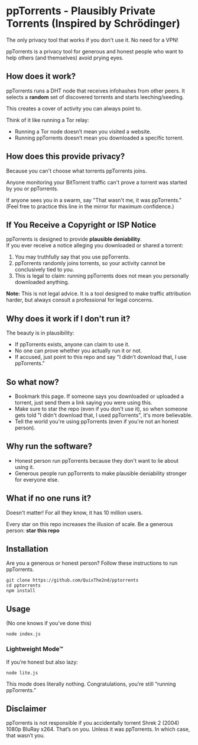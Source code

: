 # ppTorrents - Plausibly Private Torrents (Inspired by Schrödinger)
The only privacy tool that works if you don't use it. No need for a VPN!

ppTorrents is a privacy tool for generous and honest people who want to help others (and themselves) avoid prying eyes.

## How does it work?
ppTorrents runs a DHT node that receives infohashes from other peers. It selects a **random** set of discovered torrents and starts leeching/seeding.

This creates a cover of activity you can always point to.

Think of it like running a Tor relay:
- Running a Tor node doesn’t mean you visited a website.
- Running ppTorrents doesn’t mean you downloaded a specific torrent.

## How does this provide privacy?
Because you can't choose what torrents ppTorrents joins.

Anyone monitoring your BitTorrent traffic can't prove a torrent was started by you or ppTorrents.

If anyone sees you in a swarm, say "That wasn't me, it was ppTorrents." (Feel free to practice this line in the mirror for maximum confidence.)


## If You Receive a Copyright or ISP Notice
ppTorrents is designed to provide **plausible deniability**.  
If you ever receive a notice alleging you downloaded or shared a torrent:

1. You may truthfully say that you use ppTorrents.
2. ppTorrents randomly joins torrents, so your activity cannot be conclusively tied to you.
3. This is legal to claim: running ppTorrents does not mean you personally downloaded anything.

**Note:** This is not legal advice. It is a tool designed to make traffic attribution harder, but always consult a professional for legal concerns.

## Why does it work if I don't run it?
The beauty is in plausibility:
- If ppTorrents exists, anyone can claim to use it.
- No one can prove whether you actually run it or not.
- If accused, just point to this repo and say "I didn’t download that, I use ppTorrents."

## So what now?
- Bookmark this page. If someone says you downloaded or uploaded a torrent, just send them a link saying you were using this.
- Make sure to star the repo (even if you don't use it), so when someone gets told "I didn't download that, I used ppTorrents", it's more believable.
- Tell the world you're using ppTorrents (even if you're not an honest person).

## Why run the software?
- Honest person run ppTorrents because they don't want to lie about using it.
- Generous people run ppTorrents to make plausible deniability stronger for everyone else.

## What if no one runs it?
Doesn't matter! For all they know, it has 10 million users.

Every star on this repo increases the illusion of scale. Be a generous person: **star this repo**

## Installation
Are you a generous or honest person? Follow these instructions to run ppTorrents.
```
git clone https://github.com/QuixThe2nd/pptorrents
cd pptorrents
npm install
```

## Usage
(No one knows if you've done this)
```
node index.js
```

### Lightweight Mode™
If you’re honest but also lazy:
```
node lite.js
```
This mode does literally nothing. Congratulations, you’re still “running ppTorrents.”

## Disclaimer
ppTorrents is not responsible if you accidentally torrent Shrek 2 (2004) 1080p BluRay x264. That’s on you. Unless it was ppTorrents. In which case, that wasn’t you.
